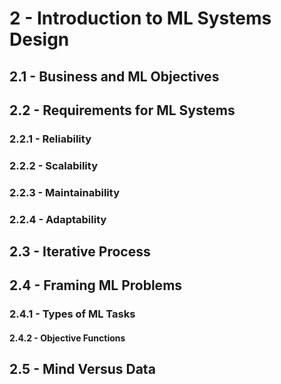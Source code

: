 # 2 - Introduction to ML Systems Design

## 2.1 - Business and ML Objectives



## 2.2 - Requirements for ML Systems



### 2.2.1 - Reliability



### 2.2.2 - Scalability



### 2.2.3 - Maintainability



### 2.2.4 - Adaptability



## 2.3 - Iterative Process



## 2.4 - Framing ML Problems



### 2.4.1 - Types of ML Tasks



#### 2.4.2 - Objective Functions



## 2.5 - Mind Versus Data


